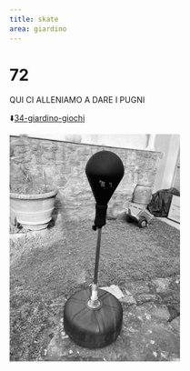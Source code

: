```yaml
---
title: skate
area: giardino
---
```

# 72
QUI CI ALLENIAMO A DARE I PUGNI

⬇️[34-giardino-giochi](34-giardino-giochi.md)

![foto_125](_assets/preview/foto_125.jpg)